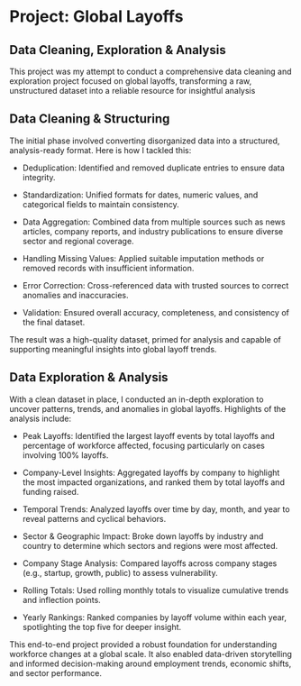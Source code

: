 # Project: Global Layoffs

## Data Cleaning, Exploration & Analysis

This project was my attempt to conduct a comprehensive data cleaning and exploration project focused on global layoffs, transforming a raw, unstructured dataset into a reliable resource for insightful analysis

## Data Cleaning & Structuring

The initial phase involved converting disorganized data into a structured, analysis-ready format. Here is how I tackled this:

* Deduplication: Identified and removed duplicate entries to ensure data integrity.
  
* Standardization: Unified formats for dates, numeric values, and categorical fields to maintain consistency.
  
* Data Aggregation: Combined data from multiple sources such as news articles, company reports, and industry publications to ensure diverse sector and regional coverage.

* Handling Missing Values: Applied suitable imputation methods or removed records with insufficient information.

* Error Correction: Cross-referenced data with trusted sources to correct anomalies and inaccuracies.

* Validation: Ensured overall accuracy, completeness, and consistency of the final dataset.

The result was a high-quality dataset, primed for analysis and capable of supporting meaningful insights into global layoff trends.

## Data Exploration & Analysis

With a clean dataset in place, I conducted an in-depth exploration to uncover patterns, trends, and anomalies in global layoffs. Highlights of the analysis include:

* Peak Layoffs: Identified the largest layoff events by total layoffs and percentage of workforce affected, focusing particularly on cases involving 100% layoffs.

* Company-Level Insights: Aggregated layoffs by company to highlight the most impacted organizations, and ranked them by total layoffs and funding raised.

* Temporal Trends: Analyzed layoffs over time by day, month, and year to reveal patterns and cyclical behaviors.

* Sector & Geographic Impact: Broke down layoffs by industry and country to determine which sectors and regions were most affected.

* Company Stage Analysis: Compared layoffs across company stages (e.g., startup, growth, public) to assess vulnerability.

* Rolling Totals: Used rolling monthly totals to visualize cumulative trends and inflection points.

* Yearly Rankings: Ranked companies by layoff volume within each year, spotlighting the top five for deeper insight.

This end-to-end project provided a robust foundation for understanding workforce changes at a global scale. It also enabled data-driven storytelling and informed decision-making around employment trends, economic shifts, and sector performance.

